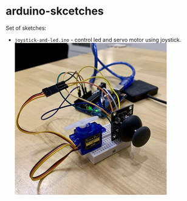 # arduino-skcetches
Set of sketches:
- `joystick-and-led.ino` - control led and servo motor using joystick.
![](https://github.com/treshnikov/arduino-skcetches/blob/main/img/arduino.png)
